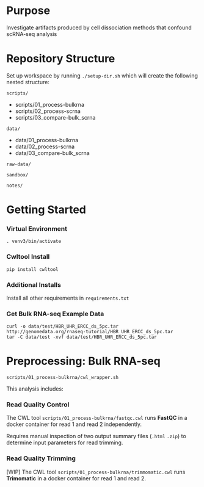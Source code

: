 # Purpose
Investigate artifacts produced by cell dissociation methods that confound scRNA-seq analysis

# Repository Structure
Set up workspace by running `./setup-dir.sh` which will create the following nested structure:

`scripts/`
+ scripts/01_process-bulkrna
+ scripts/02_process-scrna
+ scripts/03_compare-bulk_scrna

`data/`
+ data/01_process-bulkrna
+ data/02_process-scrna
+ data/03_compare-bulk_scrna

`raw-data/`

`sandbox/`

`notes/`

# Getting Started

### Virtual Environment
```
. venv3/bin/activate
```

### Cwltool Install
`pip install cwltool`

### Additional Installs
Install all other requirements in `requirements.txt`

### Get Bulk RNA-seq Example Data
```
curl -o data/test/HBR_UHR_ERCC_ds_5pc.tar http://genomedata.org/rnaseq-tutorial/HBR_UHR_ERCC_ds_5pc.tar
tar -C data/test -xvf data/test/HBR_UHR_ERCC_ds_5pc.tar
```

# Preprocessing: Bulk RNA-seq

`scripts/01_process-bulkrna/cwl_wrapper.sh`

This analysis includes:

### Read Quality Control

The CWL tool `scripts/01_process-bulkrna/fastqc.cwl` runs **FastQC** in a docker container for read 1 and read 2 independently.

Requires manual inspection of two output summary files (`.html` `.zip`) to determine input parameters for read trimming.

### Read Quality Trimming

 [WIP] The CWL tool `scripts/01_process-bulkrna/trimmomatic.cwl` runs **Trimomatic** in a docker container for read 1 and read 2.

